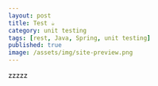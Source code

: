 ```yaml
---
layout: post
title: Test ☕
category: unit testing
tags: [rest, Java, Spring, unit testing]
published: true
image: /assets/img/site-preview.png
---
```

zzzzz
